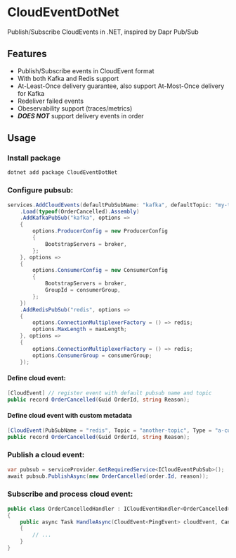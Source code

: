 # CloudEventDotNet

Publish/Subscribe CloudEvents in .NET, inspired by Dapr Pub/Sub

## Features

* Publish/Subscribe events in CloudEvent format
* With both Kafka and Redis support
* At-Least-Once delivery guarantee, also support At-Most-Once delivery for Kafka
* Redeliver failed events
* Obeservability support (traces/metrics)
* ***DOES NOT*** support delivery events in order

## Usage

### Install package
```shell
dotnet add package CloudEventDotNet
```

### Configure pubsub:
```csharp
services.AddCloudEvents(defaultPubSubName: "kafka", defaultTopic: "my-topic")
    .Load(typeof(OrderCancelled).Assembly)
    .AddKafkaPubSub("kafka", options =>
    {
        options.ProducerConfig = new ProducerConfig
        {
            BootstrapServers = broker,
        };
    }, options =>
    {
        options.ConsumerConfig = new ConsumerConfig
        {
            BootstrapServers = broker,
            GroupId = consumerGroup,
        };
    })
    .AddRedisPubSub("redis", options =>
    {
        options.ConnectionMultiplexerFactory = () => redis;
        options.MaxLength = maxLength;
    }, options =>
    {
        options.ConnectionMultiplexerFactory = () => redis;
        options.ConsumerGroup = consumerGroup;
    });
```

#### Define cloud event:
```csharp
[CloudEvent] // register event with default pubsub name and topic
public record OrderCancelled(Guid OrderId, string Reason);
```

#### Define cloud event with custom metadata
```csharp
[CloudEvent(PubSubName = "redis", Topic = "another-topic", Type = "a-custom-type")]
public record OrderCancelled(Guid OrderId, string Reason);
```

### Publish a cloud event:
```csharp
var pubsub = serviceProvider.GetRequiredService<ICloudEventPubSub>();
await pubsub.PublishAsync(new OrderCancelled(order.Id, reason));
```

### Subscribe and process cloud event:
``` csharp
public class OrderCancelledHandler : ICloudEventHandler<OrderCancelled>
{
    public async Task HandleAsync(CloudEvent<PingEvent> cloudEvent, CancellationToken token)
    {
        // ...
    }
}
```

